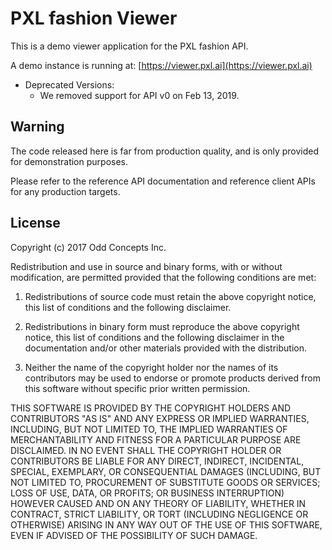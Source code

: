 PXL fashion Viewer
==================

This is a demo viewer application for the PXL fashion API.

A demo instance is running at: [https://viewer.pxl.ai](https://viewer.pxl.ai)

 * Deprecated Versions:
   * We removed support for API v0 on Feb 13, 2019.

Warning
-------

The code released here is far from production quality, and is only provided
for demonstration purposes.

Please refer to the reference API documentation and reference client APIs
for any production targets.

License
-------

Copyright (c) 2017 Odd Concepts Inc.

Redistribution and use in source and binary forms, with or without modification, are permitted provided that the following conditions are met:

1. Redistributions of source code must retain the above copyright notice, this list of conditions and the following disclaimer.

2. Redistributions in binary form must reproduce the above copyright notice, this list of conditions and the following disclaimer in the documentation and/or other materials provided with the distribution.

3. Neither the name of the copyright holder nor the names of its contributors may be used to endorse or promote products derived from this software without specific prior written permission.

THIS SOFTWARE IS PROVIDED BY THE COPYRIGHT HOLDERS AND CONTRIBUTORS "AS IS" AND ANY EXPRESS OR IMPLIED WARRANTIES, INCLUDING, BUT NOT LIMITED TO, THE IMPLIED WARRANTIES OF MERCHANTABILITY AND FITNESS FOR A PARTICULAR PURPOSE ARE DISCLAIMED. IN NO EVENT SHALL THE COPYRIGHT HOLDER OR CONTRIBUTORS BE LIABLE FOR ANY DIRECT, INDIRECT, INCIDENTAL, SPECIAL, EXEMPLARY, OR CONSEQUENTIAL DAMAGES (INCLUDING, BUT NOT LIMITED TO, PROCUREMENT OF SUBSTITUTE GOODS OR SERVICES; LOSS OF USE, DATA, OR PROFITS; OR BUSINESS INTERRUPTION) HOWEVER CAUSED AND ON ANY THEORY OF LIABILITY, WHETHER IN CONTRACT, STRICT LIABILITY, OR TORT (INCLUDING NEGLIGENCE OR OTHERWISE) ARISING IN ANY WAY OUT OF THE USE OF THIS SOFTWARE, EVEN IF ADVISED OF THE POSSIBILITY OF SUCH DAMAGE.
